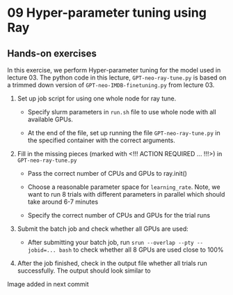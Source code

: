 # 09 Hyper-parameter tuning using Ray

## Hands-on exercises

In this exercise, we perform Hyper-parameter tuning for the model used in lecture 03. The python code in this lecture, `GPT-neo-ray-tune.py` is based on a trimmed down version of `GPT-neo-IMDB-finetuning.py` from lecture 03.

1. Set up job script for using one whole node for ray tune.

    * Specify slurm parameters in `run.sh` file to use whole node with all available GPUs.
   
    * At the end of the file, set up running the file `GPT-neo-ray-tune.py` in the specified container with the correct arguments.

2. Fill in the missing pieces (marked with <!!! ACTION REQUIRED ... !!!>) in `GPT-neo-ray-tune.py`
    
    * Pass the correct number of CPUs and GPUs to ray.init()

    * Choose a reasonable parameter space for `learning_rate`. Note, we want to run 8 trials with different parameters in parallel which should take around 6-7 minutes

    * Specify the correct number of CPUs and GPUs for the trial runs
  
3. Submit the batch job and check whether all GPUs are used:

   * After submitting your batch job, run `srun --overlap --pty --jobid=... bash` to check whether all 8 GPUs are used close to 100%

4. After the job finished, check in the output file whether all trials run successfully. The output should look similar to

Image added in next commit



   
